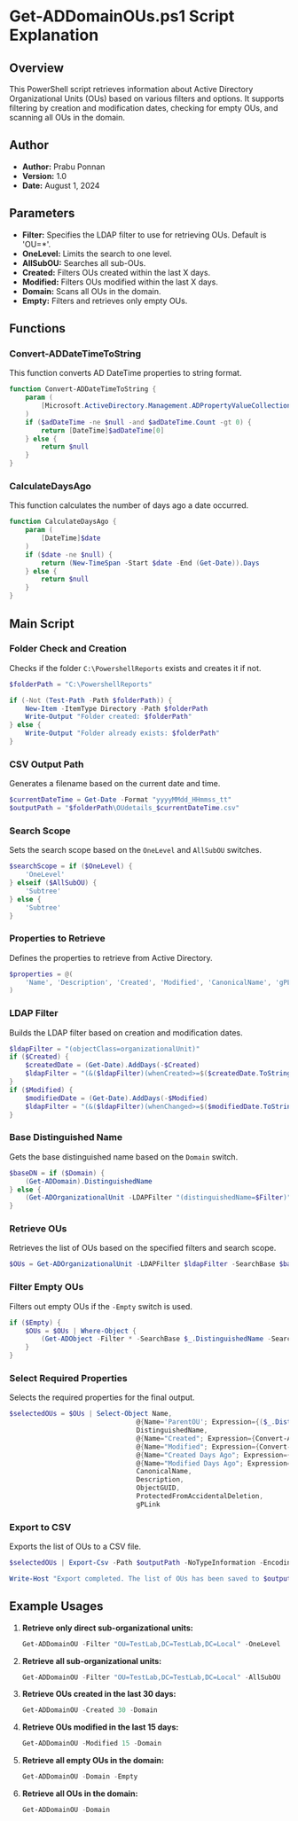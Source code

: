 
# Get-ADDomainOUs.ps1 Script Explanation

## Overview

This PowerShell script retrieves information about Active Directory Organizational Units (OUs) based on various filters and options. It supports filtering by creation and modification dates, checking for empty OUs, and scanning all OUs in the domain.

## Author

- **Author:** Prabu Ponnan
- **Version:** 1.0
- **Date:** August 1, 2024

## Parameters

- **Filter:** Specifies the LDAP filter to use for retrieving OUs. Default is 'OU=*'.
- **OneLevel:** Limits the search to one level.
- **AllSubOU:** Searches all sub-OUs.
- **Created:** Filters OUs created within the last X days.
- **Modified:** Filters OUs modified within the last X days.
- **Domain:** Scans all OUs in the domain.
- **Empty:** Filters and retrieves only empty OUs.

## Functions

### Convert-ADDateTimeToString

This function converts AD DateTime properties to string format.

```powershell
function Convert-ADDateTimeToString {
    param (
        [Microsoft.ActiveDirectory.Management.ADPropertyValueCollection]$adDateTime
    )
    if ($adDateTime -ne $null -and $adDateTime.Count -gt 0) {
        return [DateTime]$adDateTime[0]
    } else {
        return $null
    }
}
```

### CalculateDaysAgo

This function calculates the number of days ago a date occurred.

```powershell
function CalculateDaysAgo {
    param (
        [DateTime]$date
    )
    if ($date -ne $null) {
        return (New-TimeSpan -Start $date -End (Get-Date)).Days
    } else {
        return $null
    }
}
```

## Main Script

### Folder Check and Creation

Checks if the folder `C:\PowershellReports` exists and creates it if not.

```powershell
$folderPath = "C:\PowershellReports"

if (-Not (Test-Path -Path $folderPath)) {
    New-Item -ItemType Directory -Path $folderPath
    Write-Output "Folder created: $folderPath"
} else {
    Write-Output "Folder already exists: $folderPath"
}
```

### CSV Output Path

Generates a filename based on the current date and time.

```powershell
$currentDateTime = Get-Date -Format "yyyyMMdd_HHmmss_tt"
$outputPath = "$folderPath\OUdetails_$currentDateTime.csv"
```

### Search Scope

Sets the search scope based on the `OneLevel` and `AllSubOU` switches.

```powershell
$searchScope = if ($OneLevel) {
    'OneLevel'
} elseif ($AllSubOU) {
    'Subtree'
} else {
    'Subtree'
}
```

### Properties to Retrieve

Defines the properties to retrieve from Active Directory.

```powershell
$properties = @(
    'Name', 'Description', 'Created', 'Modified', 'CanonicalName', 'gPLink', 'DistinguishedName', 'ObjectGUID', 'ProtectedFromAccidentalDeletion'
)
```

### LDAP Filter

Builds the LDAP filter based on creation and modification dates.

```powershell
$ldapFilter = "(objectClass=organizationalUnit)"
if ($Created) {
    $createdDate = (Get-Date).AddDays(-$Created)
    $ldapFilter = "(&($ldapFilter)(whenCreated>=$($createdDate.ToString('yyyyMMddHHmmss.0Z'))))"
}
if ($Modified) {
    $modifiedDate = (Get-Date).AddDays(-$Modified)
    $ldapFilter = "(&($ldapFilter)(whenChanged>=$($modifiedDate.ToString('yyyyMMddHHmmss.0Z'))))"
}
```

### Base Distinguished Name

Gets the base distinguished name based on the `Domain` switch.

```powershell
$baseDN = if ($Domain) {
    (Get-ADDomain).DistinguishedName
} else {
    (Get-ADOrganizationalUnit -LDAPFilter "(distinguishedName=$Filter)").DistinguishedName
}
```

### Retrieve OUs

Retrieves the list of OUs based on the specified filters and search scope.

```powershell
$OUs = Get-ADOrganizationalUnit -LDAPFilter $ldapFilter -SearchBase $baseDN -SearchScope $searchScope -Properties $properties | Where-Object { $_.Name -ne "Domain Controllers" }
```

### Filter Empty OUs

Filters out empty OUs if the `-Empty` switch is used.

```powershell
if ($Empty) {
    $OUs = $OUs | Where-Object {
        (Get-ADObject -Filter * -SearchBase $_.DistinguishedName -SearchScope OneLevel).Count -eq 0
    }
}
```

### Select Required Properties

Selects the required properties for the final output.

```powershell
$selectedOUs = $OUs | Select-Object Name,
                                @{Name='ParentOU'; Expression={($_.DistinguishedName -replace '^OU=[^,]+,', '')}},
                                DistinguishedName,
                                @{Name="Created"; Expression={Convert-ADDateTimeToString $_.Created}},
                                @{Name="Modified"; Expression={Convert-ADDateTimeToString $_.Modified}},
                                @{Name="Created Days Ago"; Expression={CalculateDaysAgo $_.Created}},
                                @{Name="Modified Days Ago"; Expression={CalculateDaysAgo $_.Modified}},
                                CanonicalName,
                                Description,
                                ObjectGUID,
                                ProtectedFromAccidentalDeletion,
                                gPLink
```

### Export to CSV

Exports the list of OUs to a CSV file.

```powershell
$selectedOUs | Export-Csv -Path $outputPath -NoTypeInformation -Encoding utf8

Write-Host "Export completed. The list of OUs has been saved to $outputPath"
```

## Example Usages

1. **Retrieve only direct sub-organizational units:**
   ```powershell
   Get-ADDomainOU -Filter "OU=TestLab,DC=TestLab,DC=Local" -OneLevel
   ```

2. **Retrieve all sub-organizational units:**
   ```powershell
   Get-ADDomainOU -Filter "OU=TestLab,DC=TestLab,DC=Local" -AllSubOU
   ```

3. **Retrieve OUs created in the last 30 days:**
   ```powershell
   Get-ADDomainOU -Created 30 -Domain
   ```
   
4. **Retrieve OUs modified in the last 15 days:**
   ```powershell
   Get-ADDomainOU -Modified 15 -Domain
   ```

5. **Retrieve all empty OUs in the domain:**
   ```powershell
   Get-ADDomainOU -Domain -Empty
   ```

6. **Retrieve all OUs in the domain:**
   ```powershell
   Get-ADDomainOU -Domain
   ```

